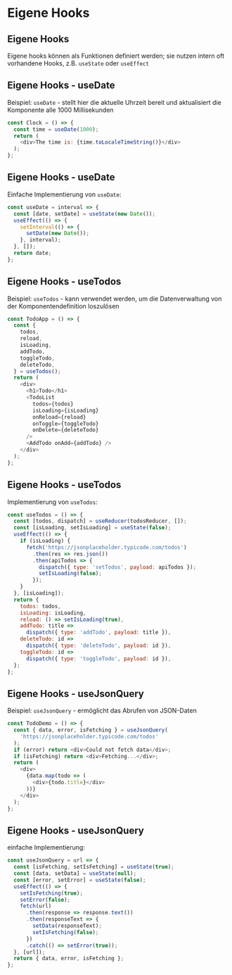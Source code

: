 # Eigene Hooks

## Eigene Hooks

Eigene hooks können als Funktionen definiert werden; sie nutzen intern oft vorhandene Hooks, z.B. `useState` oder `useEffect`

## Eigene Hooks - useDate

Beispiel: `useDate` - stellt hier die aktuelle Uhrzeit bereit und aktualisiert die Komponente alle 1000 Millisekunden

```js
const Clock = () => {
  const time = useDate(1000);
  return (
    <div>The time is: {time.toLocaleTimeString()}</div>
  );
};
```

## Eigene Hooks - useDate

Einfache Implementierung von `useDate`:

```js
const useDate = interval => {
  const [date, setDate] = useState(new Date());
  useEffect(() => {
    setInterval(() => {
      setDate(new Date());
    }, interval);
  }, []);
  return date;
};
```

## Eigene Hooks - useTodos

Beispiel: `useTodos` - kann verwendet werden, um die Datenverwaltung von der Komponentendefinition loszulösen

```js
const TodoApp = () => {
  const {
    todos,
    reload,
    isLoading,
    addTodo,
    toggleTodo,
    deleteTodo,
  } = useTodos();
  return (
    <div>
      <h1>Todo</h1>
      <TodoList
        todos={todos}
        isLoading={isLoading}
        onReload={reload}
        onToggle={toggleTodo}
        onDelete={deleteTodo}
      />
      <AddTodo onAdd={addTodo} />
    </div>
  );
};
```

## Eigene Hooks - useTodos

Implementierung von `useTodos`:

```js
const useTodos = () => {
  const [todos, dispatch] = useReducer(todosReducer, []);
  const [isLoading, setIsLoading] = useState(false);
  useEffect(() => {
    if (isLoading) {
      fetch('https://jsonplaceholder.typicode.com/todos')
        .then(res => res.json())
        .then(apiTodos => {
          dispatch({ type: 'setTodos', payload: apiTodos });
          setIsLoading(false);
        });
    }
  }, [isLoading]);
  return {
    todos: todos,
    isLoading: isLoading,
    reload: () => setIsLoading(true),
    addTodo: title =>
      dispatch({ type: 'addTodo', payload: title }),
    deleteTodo: id =>
      dispatch({ type: 'deleteTodo', payload: id }),
    toggleTodo: id =>
      dispatch({ type: 'toggleTodo', payload: id }),
  };
};
```

## Eigene Hooks - useJsonQuery

Beispiel: `useJsonQuery` - ermöglicht das Abrufen von JSON-Daten

```js
const TodoDemo = () => {
  const { data, error, isFetching } = useJsonQuery(
    'https://jsonplaceholder.typicode.com/todos'
  );
  if (error) return <div>Could not fetch data</div>;
  if (isFetching) return <div>Fetching...</div>;
  return (
    <div>
      {data.map(todo => (
        <div>{todo.title}</div>
      ))}
    </div>
  );
};
```

## Eigene Hooks - useJsonQuery

einfache Implementierung:

```js
const useJsonQuery = url => {
  const [isFetching, setIsFetching] = useState(true);
  const [data, setData] = useState(null);
  const [error, setError] = useState(false);
  useEffect(() => {
    setIsFetching(true);
    setError(false);
    fetch(url)
      .then(response => response.text())
      .then(responseText => {
        setData(responseText);
        setIsFetching(false);
      })
      .catch(() => setError(true));
  }, [url]);
  return { data, error, isFetching };
};
```
